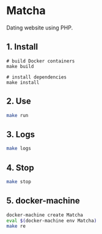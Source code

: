 # Matcha

Dating website using PHP.

## 1. Install

```
# build Docker containers
make build

# install dependencies
make install
```

## 2. Use

```sh
make run
```

## 3. Logs

```sh
make logs
```

## 4. Stop

```sh
make stop
```

## 5. docker-machine

```sh
docker-machine create Matcha
eval $(docker-machine env Matcha)
make re
```
